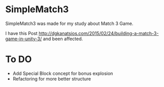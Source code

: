 # SimpleMatch3

SimpleMatch3 was made for my study about Match 3 Game.

I have this Post http://dgkanatsios.com/2015/02/24/building-a-match-3-game-in-unity-3/
and been affected.

To DO
=====

* Add Special Block concept for bonus explosion
* Refactoring for more better structure